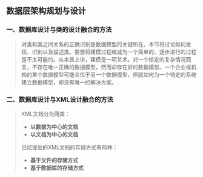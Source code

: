 ## 数据层架构规划与设计

### 一、数据库设计与类的设计融合的方法

> 对类和类之间关系的正确识别是数据模型的关键所在。本节将讨论如何发现、识别以及描述类。要想将建模过程缩减为一个简单的、逐步进行的过程是不太可能的。从本质上讲，建模是一项艺术。对一个给定的复杂情况而言，不存在唯一正确的数据模型，然而却存在好的数据模型。一个企业或机构的某个数据模型可能会优于另一个数据模型，但就如何为一个特定的系统建立数据模型，却没有唯一的解决方案。

### 二、数据库设计与XML设计融合的方法

> XML文档分为两类：
>
> - **以数据为中心的文档**
> - **以文档为中心的文档**
>
> 已经提出的XML文档的存储方式有两种：
>
> - **基于文件的存储方式**
> - **基于数据库的存储方式**

